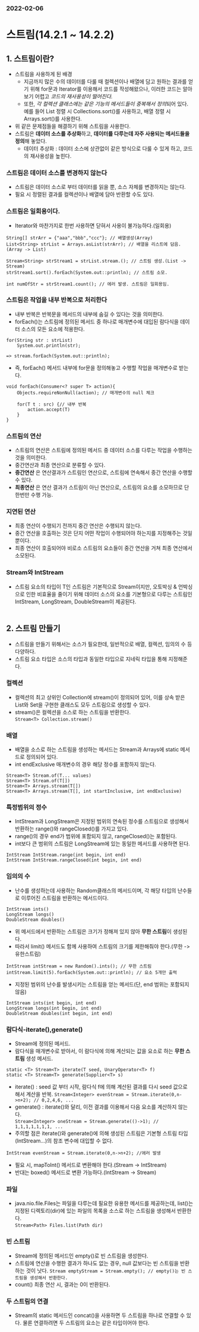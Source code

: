 ### 2022-02-06
# 스트림(14.2.1 ~ 14.2.2)
## 1. 스트림이란?
- 스트림을 사용하게 된 배경
    - 지금까지 많은 수의 데이터를 다룰 때 컬렉션이나 배열에 담고 원하는 결과를 얻기 위해 for문과 Iterator를 이용해서 코드를 작성해왔으나, 이러한 코드는 알아보기 어렵고 *코드의 재사용성이 떨어진다.*
    - 또한, *각 컬렉션 클래스에는 같은 기능의 메서드들이 중복해서 정의*되어 있다. 예를 들어 List 정렬 시 Collections.sort()를 사용하고, 배열 정렬 시 Arrays.sort()를 사용한다.
- 위 같은 문제점들을 해결하기 위해 스트림을 사용한다.
- 스트림은 **데이터 소스를 추상화**하고, **데이터를 다루는데 자주 사용되는 메서드들을 정의**해 놓았다.
    - 데이터 추상화 : 데이터 소스에 상관없이 같은 방식으로 다룰 수 있게 하고, 코드의 재사용성을 높힌다.<br>
### 스트림은 데이터 소스를 변경하지 않는다
- 스트림은 데이터 소스로 부터 데이터를 읽을 뿐, 소스 자체를 변경하지는 않는다.
- 필요 시 정렬된 결과를 컬렉션이나 배열에 담아 반환할 수도 있다.<br>
### 스트림은 일회용이다.
- Iterator와 마찬가지로 한번 사용하면 닫혀서 사용이 불가능하다.(일회용)
```
String[] strArr = {"aaa","bbb","ccc"}; // 배열생성(Array)
List<String> strList = Arrays.asList(strArr); // 배열을 리스트에 담음.(Array -> List)

Stream<String> strStream1 = strList.stream.(); // 스트림 생성.(List -> Stream)
strStream1.sort().forEach(System.out::println); // 스트림 소모.

int numOfStr = strStream1.count(); // 에러 발생. 스트림은 일회용임.

```
### 스트림은 작업을 내부 반복으로 처리한다
- 내부 반복은 반복문을 메서드의 내부에 숨길 수 있다는 것을 의미한다.
- forEach()는 스트림에 정의된 메서드 중 하나로 매개변수에 대입된 람다식을 데이터 소스의 모든 요소에 적용한다.
```
for(String str : strList)
    System.out.println(str);

=> stream.forEach(System.out::println);
```
- 즉, forEach() 메서드 내부에 for문을 정의해놓고 수행할 작업을 매개변수로 받는다.
```
void forEach(Consumer<? super T> action){
    Objects.requireNonNull(action); // 매개변수의 null 체크

    for(T t : src) {// 내부 반복
        action.accept(T)
    }
}
```
### 스트림의 연산
- 스트림의 연산은 스트림에 정의된 메서드 중 데이터 소스를 다루는 작업을 수행하는 것을 의미한다.
- 중간연산과 최종 연산으로 분류할 수 있다.
- **중간연산** 은 연산결과가 스트림인 연산으로, 스트림에 연속해서 중간 연산을 수행할 수 있다.
- **최종연산** 은 연산 결과가 스트림이 아닌 연산으로, 스트림의 요소를 소모하므로 단 한번만 수행 가능.<br>
### 지연된 연산
- 최종 연산이 수행되기 전까지 중간 연산은 수행되지 않는다.
- 중간 연산을 호출하는 것은 단지 어떤 작업이 수행되어야 하는지를 지정해주는 것일 뿐이다.
- 최종 연산이 호출되어야 비로소 스트림의 요소들이 중간 연산을 거쳐 최종 연산에서 소모된다.<br>
### Stream<Integer>와 IntStream
- 스트림 요소의 타입이 T인 스트림은 기본적으로 Stream<T>이지만, 오토박싱 & 언박싱으로 인한 비효율을 줄이기 위해 데이터 소스의 요소를 기본형으로 다루는 스트림인 IntStream, LongStream, DoubleStream이 제공된다.<br><br>
## 2. 스트림 만들기
- 스트림을 만들기 위해서는 소스가 필요한데, 일반적으로 배열, 컬렉션, 임의의 수 등 다양하다.
- 스트림 요소 타입은 소스의 타입과 동일한 타입으로 지네릭 타입을 통해 지정해준다.
### 컬렉션
- 컬렉션의 최고 상위인 Collection에 stream()이 정의되어 있어, 이를 상속 받은 List와 Set을 구현한 클래스도 모두 스트림으로 생성할 수 있다.
- stream()은 컬렉션을 소스로 하는 스트림을 반환한다.  
`Stream<T> Collection.stream()`<br>
### 배열
- 배열을 소스로 하는 스트림을 생성하는 메서드는 Stream과 Arrays에 static 메서드로 정의되어 있다.
- int endExclusive 매개변수의 경우 해당 정수를 포함하지 않는다.
```
Stream<T> Stream.of(T... values)
Stream<T> Stream.of(T[])
Stream<T> Arrays.stream(T[])
Stream<T> Arrays.stream(T[], int startInclusive, int endExclusive)
```
### 특정범위의 정수
- IntStream과 LongStream은 지정된 범위의 연속된 정수를 스트림으로 생성해서 반환하는 range()와 rangeClosed()를 가지고 있다.
- range()의 경우 end가 범위에 포함되지 않고, rangeClosed()는 포함된다.
- int보다 큰 범위의 스트림은 LongStream에 있는 동일한 메서드를 사용하면 된다.
```
IntStream IntStream.range(int begin, int end)
IntStream IntStream.rangeClosed(int begin, int end)
```
### 임의의 수
- 난수를 생성하는데 사용하는 Random클래스의 메서드이며, 각 해당 타입의 난수들로 이루어진 스트림을 반환하는 메서드이다.
```
IntStream ints()
LongStream longs()
DoubleStream doubles()
```
- 위 메서드에서 반환하는 스트림은 크기가 정해져 있지 않아 **무한 스트림**이 생성된다.
- 따라서 limit() 메서드도 함께 사용하여 스트림의 크기를 제한해줘야 한다.(무한 -> 유한스트림)
```
IntStream intStream = new Random().ints(); // 무한 스트림
intStream.limit(5).forEach(System.out::println); // 요소 5개만 출력
```
- 지정된 범위의 난수를 발생시키는 스트림을 얻는 메서드(단, end 범위는 포함되지 않음)
```
IntStream ints(int begin, int end)
LongStream longs(int begin, int end)
DoubleStream doubles(int begin, int end)
```
### 람다식-iterate(),generate()
- Stream에 정의된 메서드.
- 람다식을 매개변수로 받아서, 이 람다식에 의해 계산되는 값을 요소로 하는 **무한 스트림** 생성 메서드.
```
static <T> Stream<T> iterate(T seed, UnaryOperator<T> f)
static <T> Stream<T> generate(Supplier<T> s)
```
- iterate() : seed 값 부터 시작, 람다식 f에 의해 계산된 결과를 다시 seed 값으로 해서 계산을 반복.  `Stream<Integer> evenStream = Stream.iterate(0,n->n+2); // 0,2,4,6, ...`  
- generate() : iterate()와 달리, 이전 결과를 이용해서 다음 요소를 계산하지 않는다.  
`Stream<Integer> oneStream = Stream.generate(()->1); // 1,1,1,1,1,1,1, ...`
- 주의할 점은 iterate()와 generate()에 의해 생성된 스트림은 기본형 스트림 타입(IntStream...)의 참조 변수에 대입할 수 없다.
```
IntStream evenStream = Stream.iterate(0,n->n+2); //에러 발생
```
- 필요 시, mapToInt() 메서드로 변환해야 한다.(Stream<Integer> -> IntStream)
- 반대는 boxed() 메서드로 변환 가능하다.(IntStream -> Stream<Integer>)<br>
### 파일
- java.nio.file.Files는 파일을 다루는데 필요한 유용한 메서드를 제공하는데, list()는 지정된 디렉토리(dir)에 있는 파일의 목록을 소스로 하는 스트림을 생성해서 반환한다.  
`Stream<Path> Files.list(Path dir)`<br>
### 빈 스트림
- Stream에 정의된 메서드인 empty()로 빈 스트림을 생성한다.
- 스트림에 연산을 수행한 결과가 하나도 없는 경우, null 값보다는 빈 스트림을 반환하는 것이 낫다.
`Stream emptyStream = Stream.empty(); // empty()는 빈 스트림을 생성해서 반환한다.`
- count() 최종 연산 시, 결과는 0이 반환된다.
### 두 스트림의 연결
- Stream의 static 메서드인 concat()을 사용하면 두 스트림을 하나로 연결할 수 있다. 물론 연결하려면 두 스트림의 요소는 같은 타입이어야 한다.